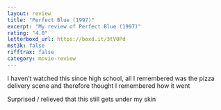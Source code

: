 ```yaml
---
layout: review
title: "Perfect Blue (1997)"
excerpt: "My review of Perfect Blue (1997)"
rating: "4.0"
letterboxd_url: https://boxd.it/3tV0Pd
mst3k: false
rifftrax: false
category: movie-review
---
```


I haven’t watched this since high school, all I remembered was the pizza delivery scene and therefore thought I remembered how it went

Surprised / relieved that this still gets under my skin
